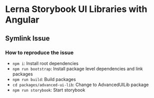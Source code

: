 # Lerna Storybook UI Libraries with Angular

## Symlink Issue

### How to reproduce the issue

* `npm i`: Install root dependencies
* `npm run bootstrap`: Install package level dependencies and link packages
* `npm run build`: Build packages
* `cd packages/advanced-ui-lib`: Change to AdvancedUILib package
* `npm run storybook`: Start storybook

